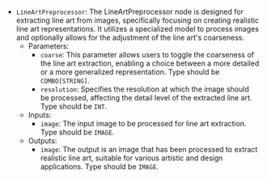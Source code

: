 - `LineArtPreprocessor`: The LineArtPreprocessor node is designed for extracting line art from images, specifically focusing on creating realistic line art representations. It utilizes a specialized model to process images and optionally allows for the adjustment of the line art's coarseness.
    - Parameters:
        - `coarse`: This parameter allows users to toggle the coarseness of the line art extraction, enabling a choice between a more detailed or a more generalized representation. Type should be `COMBO[STRING]`.
        - `resolution`: Specifies the resolution at which the image should be processed, affecting the detail level of the extracted line art. Type should be `INT`.
    - Inputs:
        - `image`: The input image to be processed for line art extraction. Type should be `IMAGE`.
    - Outputs:
        - `image`: The output is an image that has been processed to extract realistic line art, suitable for various artistic and design applications. Type should be `IMAGE`.

